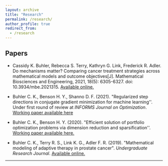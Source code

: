 ```yaml
---
layout: archive
title: "Research"
permalink: /research/
author_profile: true
redirect_from:
  - /research
---
```

## Papers 
- Cassidy K. Buhler, Rebecca S. Terry, Kathryn G. Link, Frederick R. Adler. Do mechanisms matter? Comparing cancer treatment strategies across mathematical models and outcome objectives[J]. Mathematical Biosciences and Engineering, 2021, 18(5): 6305-6327. doi: 10.3934/mbe.2021315. [Available online.](https://www.aimspress.com/article/doi/10.3934/mbe.2021315)

- Buhler C. K., Benson H. Y., Shanno D. F. (2021). "Regularized step directions in conjugate gradient minimization for machine learning''. Under first round of review at *INFORMS Journal on Optimization*. [Working paper available here](https://arxiv.org/abs/2110.06308)

- Buhler C. K., Benson H. Y. (2020). "Efficient solution of portfolio optimization problems via dimension reduction and sparsification''.   <a href="/files/SparsePortfolioOpt.pdf" target="_blank">Working paper available here.</a>

- Buhler C. K., Terry R. S., Link K. G., Adler F. R. (2019). "Mathematical modeling of adaptive therapy in prostate cancer". *Undergraduate Research Journal*. [Available online.](https://our.utah.edu/wp-content/uploads/sites/19/2019/05/buhler.pdf)



---